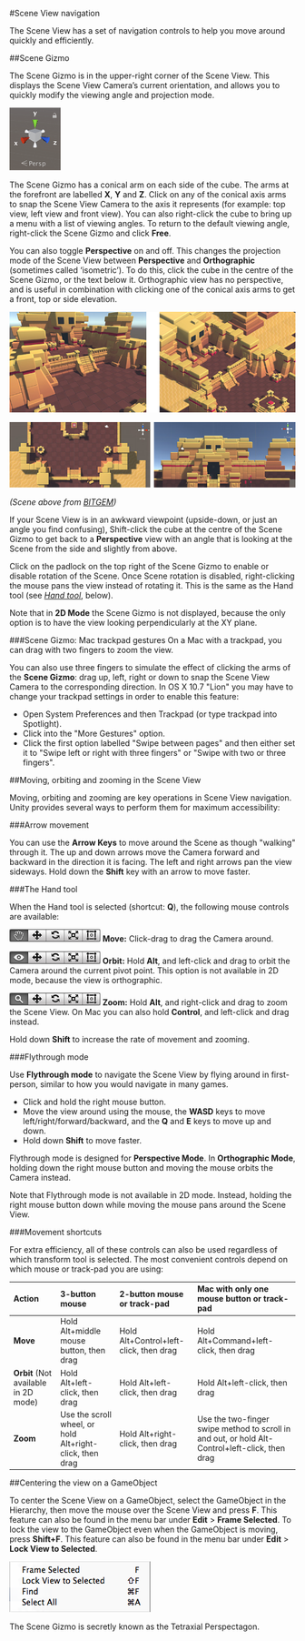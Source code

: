 #Scene View navigation

The Scene View has a set of navigation controls to help you move around quickly and efficiently.

##Scene Gizmo

The Scene Gizmo is in the upper-right corner of the Scene View. This displays the Scene View Camera’s current orientation, and allows you to quickly modify the viewing angle and projection mode.

![](../uploads/Main/Editor-SceneGizmo.png)

The Scene Gizmo has a conical arm on each side of the cube. The arms at the forefront are labelled __X__, __Y__ and __Z__. Click on any of the conical axis arms to snap the Scene View Camera to the axis it represents (for example: top view, left view and front view). You can also right-click the cube to bring up a menu with a list of viewing angles. To return to the default viewing angle, right-click the Scene Gizmo and click __Free__.

You can also toggle __Perspective__ on and off. This changes the projection mode of the Scene View between __Perspective__ and __Orthographic__ (sometimes called ‘isometric’). To do this, click the cube in the centre of the Scene Gizmo, or the text below it. Orthographic view has no perspective, and is useful in combination with clicking one of the conical axis arms to get a front, top or side elevation.

![A Scene shown in Perspective mode (left) and Orthographic mode (right) ](../uploads/Main/CameraPerspectiveAndOrtho.jpg)

![The same Scene viewed in top and front view, in orthographic mode](../uploads/Main/SceneViewOrthoTopAndSide.jpg)

*(Scene above from [BITGEM](https://www.assetstore.unity3d.com/en/#!/publisher/1299))*

If your Scene View is in an awkward viewpoint (upside-down, or just an angle you find confusing), Shift-click the cube at the centre of the Scene Gizmo to get back to a __Perspective__ view with an angle that is looking at the Scene from the side and slightly from above.

Click on the padlock on the top right of the Scene Gizmo to enable or disable rotation of the Scene. Once Scene rotation is disabled, right-clicking the mouse pans the view instead of rotating it. This is the same as the Hand tool (see [_Hand tool_](#handtool), below).

Note that in __2D Mode__ the Scene Gizmo is not displayed, because the only option is to have the view looking perpendicularly at the XY plane.

###Scene Gizmo: Mac trackpad gestures
On a Mac with a trackpad, you can drag with two fingers to zoom the view.

You can also use three fingers to simulate the effect of clicking the arms of the __Scene Gizmo__: drag up, left, right or down to snap the Scene View Camera to the corresponding direction. In OS X 10.7 "Lion" you may have to change your trackpad settings in order to enable this feature:

* Open System Preferences and then Trackpad (or type trackpad into Spotlight).
* Click into the "More Gestures" option.
* Click the first option labelled "Swipe between pages" and then either set it to "Swipe left or right with three fingers" or "Swipe with two or three fingers".

##Moving, orbiting and zooming in the Scene View

Moving, orbiting and zooming are key operations in Scene View navigation. Unity provides several ways to perform them for maximum accessibility:

###Arrow movement

You can use the __Arrow Keys__ to move around the Scene as though "walking" through it. The up and down arrows move the Camera forward and backward in the direction it is facing. The left and right arrows pan the view sideways. Hold down the __Shift__ key with an arrow to move faster.

<a name="handtool"></a>
###The Hand tool

When the Hand tool is selected (shortcut: __Q__), the following mouse controls are available:

![](../uploads/Main/UI-ViewTool.png) __Move:__ Click-drag to drag the Camera around. 

![](../uploads/Main/Editor-EyeTool.png) __Orbit:__ Hold __Alt__, and left-click and drag to orbit the Camera around the current pivot point. This option is not available in 2D mode, because the view is orthographic.

![](../uploads/Main/Editor-ZoomTool.png) __Zoom:__ Hold __Alt__, and right-click and drag to zoom the Scene View. On Mac you can also hold __Control__, and left-click and drag instead.

Hold down __Shift__ to increase the rate of movement and zooming.

###Flythrough mode

Use __Flythrough mode__ to navigate the Scene View by flying around in first-person, similar to how you would navigate in many games.

* Click and hold the right mouse button.
* Move the view around using the mouse, the __WASD__ keys to move left/right/forward/backward, and the __Q__ and __E__ keys to move up and down.
* Hold down __Shift__ to move faster.

Flythrough mode is designed for __Perspective Mode__. In __Orthographic Mode__, holding down the right mouse button and moving the mouse orbits the Camera instead.

Note that Flythrough mode is not available in 2D mode. Instead, holding the right mouse button down while moving the mouse pans around the Scene View.

###Movement shortcuts

For extra efficiency, all of these controls can also be used regardless of which transform tool is selected.
The most convenient controls depend on which mouse or track-pad you are using:

|__Action__ |__3-button mouse__  |__2-button mouse or track-pad__ |__Mac with only one mouse button or track-pad__ |
|:---|:---|:---|:---|
|__Move__ |Hold Alt+middle mouse button, then drag |Hold Alt+Control+left-click, then drag |Hold Alt+Command+left-click, then drag |
|__Orbit__ (Not available in 2D mode) |Hold Alt+left-click, then drag |Hold Alt+left-click, then drag |Hold Alt+left-click, then drag |
|__Zoom__ |Use the scroll wheel, or hold Alt+right-click, then drag |Hold Alt+right-click, then drag |Use the two-finger swipe method to scroll in and out, or hold Alt-Control+left-click, then drag |

##Centering the view on a GameObject

To center the Scene View on a GameObject, select the GameObject in the Hierarchy, then move the mouse over the Scene View and press __F__. This feature can also be found in the menu bar under __Edit__ > __Frame Selected__. To lock the view to the GameObject even when the GameObject is moving, press __Shift+F__. This feature can also be found in the menu bar under __Edit__ > __Lock View to Selected__.

![](../uploads/Main/FrameSelection.png)

<span class="search-words">The Scene Gizmo is secretly known as the Tetraxial Perspectagon.</span>